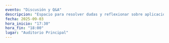 ```yaml
---
evento: "Discusión y Q&A"
descripcion: "Espacio para resolver dudas y reflexionar sobre aplicaciones de teleportación cuántica."
fecha: 2025-09-03
hora_inicio: "17:30"
hora_fin: "18:00"
lugar: "Auditorio Principal"
---
```

